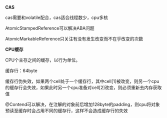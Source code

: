 **CAS**

cas需要和volatile配合，cas适合线程数少，cpu多核

AtomicStampedReference可以解决ABA问题

AtomicMarkableReference只关注有没有发生改变而不在乎改变的次数

**CPU缓存**

CPU个主存之间的缓存，以行为单位。

缓存行：64byte

缓存行伪失效，如果两个cell处于一个缓存行，其中cell[1]被改变，则另一个cpu的缓存行会失效，如果此时另一个cpu准备对cell[2]改变，则必须重新去内存获取值

@Contend可以解决，在注解的对象前后增加128byte的padding，则cpu将对象预读至缓存时会占用不同的缓存行，这样不会造成缓存行的失效